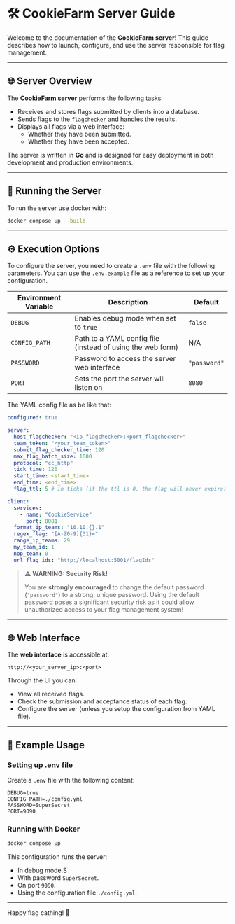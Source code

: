 # 🛠️ CookieFarm Server Guide

Welcome to the documentation of the **CookieFarm server**!
This guide describes how to launch, configure, and use the server responsible for flag management.

---

## 🌐 Server Overview

The **CookieFarm server** performs the following tasks:

- Receives and stores flags submitted by clients into a database.
- Sends flags to the `flagchecker` and handles the results.
- Displays all flags via a web interface:
  - Whether they have been submitted.
  - Whether they have been accepted.

The server is written in **Go** and is designed for easy deployment in both development and production environments.

---

## 🚀 Running the Server

To run the server use docker with:
```bash
docker compose up --build
```

---

## ⚙️ Execution Options

To configure the server, you need to create a `.env` file with the following parameters. You can use the `.env.example` file as a reference to set up your configuration.

| Environment Variable | Description                                                          | Default      |
|----------------------|----------------------------------------------------------------------|--------------|
| `DEBUG`              | Enables debug mode when set to `true`                                | `false`      |
| `CONFIG_PATH`        | Path to a YAML config file (instead of using the web form)           | N/A          |
| `PASSWORD`    | Password to access the server web interface                          | `"password"` |
| `PORT`        | Sets the port the server will listen on                              | `8080`       |

The YAML config file as be like that:
```YAML
configured: true

server:
  host_flagchecker: "<ip_flagchecker>:<port_flagchecker>"
  team_token: "<your_team_token>"
  submit_flag_checker_time: 120
  max_flag_batch_size: 1000
  protocol: "cc_http"
  tick_time: 120
  start_time: <start_time>
  end_time: <end_time>
  flag_ttl: 5 # in ticks (if the ttl is 0, the flag will never expire)

client:
  services:
    - name: "CookieService"
      port: 8081
  format_ip_teams: "10.10.{}.1"
  regex_flag: "[A-Z0-9]{31}="
  range_ip_teams: 29
  my_team_id: 1
  nop_team: 0
  url_flag_ids: "http://localhost:5001/flagIds"
```


> **⚠️ WARNING: Security Risk!**
>
> You are **strongly encouraged** to change the default password (`"password"`) to a strong, unique password. Using the default password poses a significant security risk as it could allow unauthorized access to your flag management system!

---

## 🌐 Web Interface

The **web interface** is accessible at:

```
http://<your_server_ip>:<port>
```

Through the UI you can:

- View all received flags.
- Check the submission and acceptance status of each flag.
- Configure the server (unless you setup the configuration from YAML file).

---

## 📂 Example Usage

### Setting up .env file

Create a `.env` file with the following content:

```
DEBUG=true
CONFIG_PATH=./config.yml
PASSWORD=SuperSecret
PORT=9090
```

### Running with Docker

```bash
docker compose up
```

This configuration runs the server:

- In debug mode.S
- With password `SuperSecret`.
- On port `9090`.
- Using the configuration file `./config.yml`.

---

Happy flag cathing! 🎯
